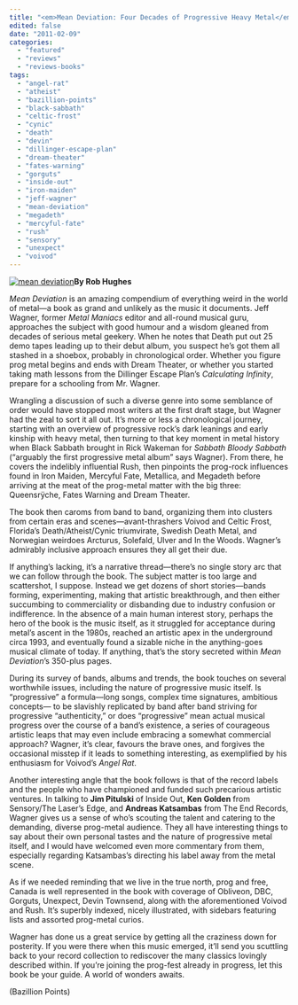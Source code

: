 ```yaml
---
title: "<em>Mean Deviation: Four Decades of Progressive Heavy Metal</em> by Jeff Wagner"
edited: false
date: "2011-02-09"
categories:
  - "featured"
  - "reviews"
  - "reviews-books"
tags:
  - "angel-rat"
  - "atheist"
  - "bazillion-points"
  - "black-sabbath"
  - "celtic-frost"
  - "cynic"
  - "death"
  - "devin"
  - "dillinger-escape-plan"
  - "dream-theater"
  - "fates-warning"
  - "gorguts"
  - "inside-out"
  - "iron-maiden"
  - "jeff-wagner"
  - "mean-deviation"
  - "megadeth"
  - "mercyful-fate"
  - "rush"
  - "sensory"
  - "unexpect"
  - "voivod"
---
```


[![](http://www.hellbound.ca/wp-content/uploads/2011/02/mean-deviation-290x419.jpg "mean deviation")](http://www.hellbound.ca/wp-content/uploads/2011/02/mean-deviation.jpg)**By Rob Hughes**

_Mean Deviation_ is an amazing compendium of everything weird in the world of metal—a book as grand and unlikely as the music it documents. Jeff Wagner, former _Metal Maniacs_ editor and all-round musical guru, approaches the subject with good humour and a wisdom gleaned from decades of serious metal geekery. When he notes that Death put out 25 demo tapes leading up to their debut album, you suspect he’s got them all stashed in a shoebox, probably in chronological order. Whether you figure prog metal begins and ends with Dream Theater, or whether you started taking math lessons from the Dillinger Escape Plan’s _Calculating Infinity_, prepare for a schooling from Mr. Wagner.

Wrangling a discussion of such a diverse genre into some semblance of order would have stopped most writers at the first draft stage, but Wagner had the zeal to sort it all out. It’s more or less a chronological journey, starting with an overview of progressive rock’s dark leanings and early kinship with heavy metal, then turning to that key moment in metal history when Black Sabbath brought in Rick Wakeman for _Sabbath Bloody Sabbath_ (“arguably the first progressive metal album” says Wagner). From there, he covers the indelibly influential Rush, then pinpoints the prog-rock influences found in Iron Maiden, Mercyful Fate, Metallica, and Megadeth before arriving at the meat of the prog-metal matter with the big three: Queensrÿche, Fates Warning and Dream Theater.

The book then caroms from band to band, organizing them into clusters from certain eras and scenes—avant-thrashers Voivod and Celtic Frost, Florida’s Death/Atheist/Cynic triumvirate, Swedish Death Metal, and Norwegian weirdoes Arcturus, Solefald, Ulver and In the Woods. Wagner’s admirably inclusive approach ensures they all get their due.

If anything’s lacking, it’s a narrative thread—there’s no single story arc that we can follow through the book. The subject matter is too large and scattershot, I suppose. Instead we get dozens of short stories—bands forming, experimenting, making that artistic breakthrough, and then either succumbing to commerciality or disbanding due to industry confusion or indifference. In the absence of a main human interest story, perhaps the hero of the book is the music itself, as it struggled for acceptance during metal’s ascent in the 1980s, reached an artistic apex in the underground circa 1993, and eventually found a sizable niche in the anything-goes musical climate of today. If anything, that’s the story secreted within _Mean Deviation_’s 350-plus pages.

During its survey of bands, albums and trends, the book touches on several worthwhile issues, including the nature of progressive music itself. Is “progressive” a formula—long songs, complex time signatures, ambitious concepts— to be slavishly replicated by band after band striving for progressive “authenticity,” or does “progressive” mean actual musical progress over the course of a band’s existence, a series of courageous artistic leaps that may even include embracing a somewhat commercial approach? Wagner, it’s clear, favours the brave ones, and forgives the occasional misstep if it leads to something interesting, as exemplified by his enthusiasm for Voivod’s _Angel Rat_.

Another interesting angle that the book follows is that of the record labels and the people who have championed and funded such precarious artistic ventures. In talking to **Jim Pitulski** of Inside Out, **Ken Golden** from Sensory/The Laser’s Edge, and **Andreas Katsambas** from The End Records, Wagner gives us a sense of who’s scouting the talent and catering to the demanding, diverse prog-metal audience. They all have interesting things to say about their own personal tastes and the nature of progressive metal itself, and I would have welcomed even more commentary from them, especially regarding Katsambas’s directing his label away from the metal scene.

As if we needed reminding that we live in the true north, prog and free, Canada is well represented in the book with coverage of Obliveon, DBC, Gorguts, Unexpect, Devin Townsend, along with the aforementioned Voivod and Rush. It’s superbly indexed, nicely illustrated, with sidebars featuring lists and assorted prog-metal curios.

Wagner has done us a great service by getting all the craziness down for posterity. If you were there when this music emerged, it’ll send you scuttling back to your record collection to rediscover the many classics lovingly described within. If you’re joining the prog-fest already in progress, let this book be your guide. A world of wonders awaits.

(Bazillion Points)
